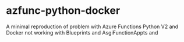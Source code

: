 # azfunc-python-docker
A minimal reproduction of problem with Azure Functions Python V2 and Docker not working with Blueprints and AsgiFunctionAppts and 

